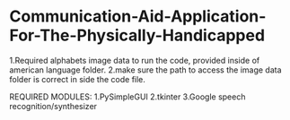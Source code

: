 # Communication-Aid-Application-For-The-Physically-Handicapped

1.Required alphabets image data to run the code, provided inside of american language folder.
2.make sure the path to access the image data folder is correct in side the code file.

REQUIRED MODULES:
1.PySimpleGUI
2.tkinter
3.Google speech recognition/synthesizer

